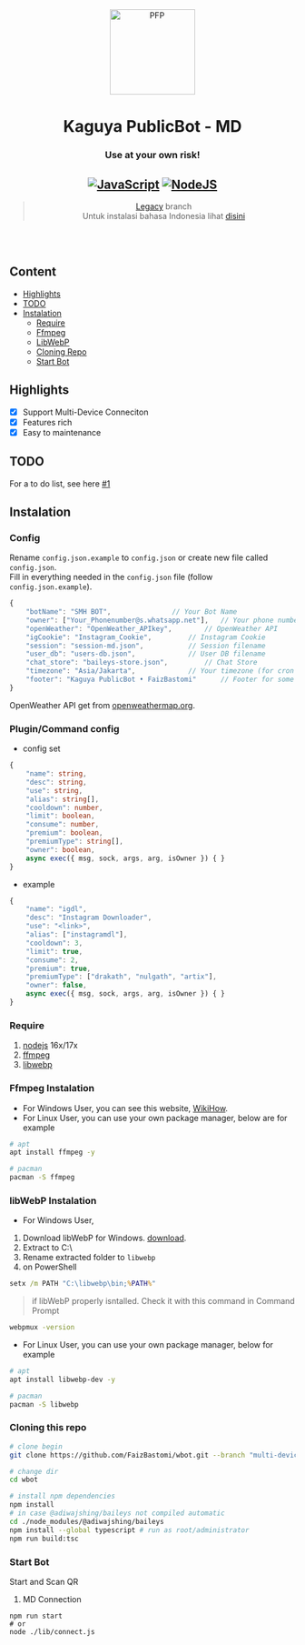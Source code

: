 <div align="center">
<img src="https://telegra.ph/file/fbe3160f0ad0e14abeeeb.jpg" width="150" height="150" border="0" alt="PFP">

# Kaguya PublicBot - MD
### Use at your own risk!

## [![JavaScript](https://img.shields.io/badge/JavaScript-d6cc0f?style=for-the-badge&logo=javascript&logoColor=white)](https://javascript.com) [![NodeJS](https://img.shields.io/badge/Node.js-43853D?style=for-the-badge&logo=node.js&logoColor=white)](https://nodejs.org/)

> [Legacy](https://github.com/FaizBastomi/wbot/tree/legacy) branch <br />
Untuk instalasi bahasa Indonesia lihat [disini](./ID.md)<br />

</div><br />
<br />

## Content
- [Highlights](#highlights)
- [TODO](#todo)
- [Instalation](#instalation)
    - [Require](#require)
    - [Ffmpeg](#ffmpeg-instalation)
    - [LibWebP](#libwebp-instalation)
    - [Cloning Repo](#cloning-this-repo)
    - [Start Bot](#start-bot)

## Highlights

- [x] Support Multi-Device Conneciton
- [x] Features rich
- [x] Easy to maintenance

## TODO
For a to do list, see here [#1](https://github.com/FaizBastomi/wbot/issues/1)

## Instalation
### Config
Rename `config.json.example` to `config.json` or create new file called `config.json`.<br />
Fill in everything needed in the `config.json` file (follow `config.json.example`).<br />
```ts
{
    "botName": "SMH BOT",				// Your Bot Name
    "owner": ["Your_Phonenumber@s.whatsapp.net"],	// Your phone number or friend
    "openWeather": "OpenWeather_APIkey",		// OpenWeather API
    "igCookie": "Instagram_Cookie",			// Instagram Cookie
    "session": "session-md.json",			// Session filename
    "user_db": "users-db.json",				// User DB filename
    "chat_store": "baileys-store.json",			// Chat Store
    "timezone": "Asia/Jakarta",				// Your timezone (for cron and moment-timezone)
    "footer": "Kaguya PublicBot • FaizBastomi"		// Footer for some message
}
```
OpenWeather API get from [openweathermap.org](https://openweathermap.org).

### Plugin/Command config
- config set
```ts
{
	"name": string,
	"desc": string,
	"use": string,
	"alias": string[],
	"cooldown": number,
	"limit": boolean,
	"consume": number,
	"premium": boolean,
	"premiumType": string[],
	"owner": boolean,
	async exec({ msg, sock, args, arg, isOwner }) { }
}
```
- example
```ts
{
	"name": "igdl",
	"desc": "Instagram Downloader",
	"use": "<link>",
	"alias": ["instagramdl"],
	"cooldown": 3,
	"limit": true,
	"consume": 2,
	"premium": true,
	"premiumType": ["drakath", "nulgath", "artix"],
	"owner": false,
	async exec({ msg, sock, args, arg, isOwner }) { }
}
```

### Require
1. [nodejs](https://nodejs.org/en/download) 16x/17x
2. [ffmpeg](https://ffmpeg.org)
3. [libwebp](https://developers.google.com/speed/webp/download)

### Ffmpeg Instalation
- For Windows User, you can see this website, [WikiHow](https://www.wikihow.com/Install-FFmpeg-on-Windows).<br />
- For Linux User, you can use your own package manager, below are for example

```bash
# apt
apt install ffmpeg -y

# pacman
pacman -S ffmpeg
```

### libWebP Instalation
- For Windows User, 
1. Download libWebP for Windows. [download](https://developers.google.com/speed/webp/download).
2. Extract to C:\
3. Rename extracted folder to `libwebp`
4. on PowerShell
```cmd
setx /m PATH "C:\libwebp\bin;%PATH%"
```
> if libWebP properly isntalled. Check it with this command in Command Prompt
```cmd
webpmux -version
```

- For Linux User, you can use your own package manager, below for example
```bash
# apt
apt install libwebp-dev -y

# pacman
pacman -S libwebp
```

### Cloning this repo
```bash
# clone begin
git clone https://github.com/FaizBastomi/wbot.git --branch "multi-device"

# change dir
cd wbot

# install npm dependencies
npm install
# in case @adiwajshing/baileys not compiled automatic
cd ./node_modules/@adiwajshing/baileys
npm install --global typescript # run as root/administrator
npm run build:tsc
```

### Start Bot
Start and Scan QR<br />
1. MD Connection
```
npm run start
# or
node ./lib/connect.js
```